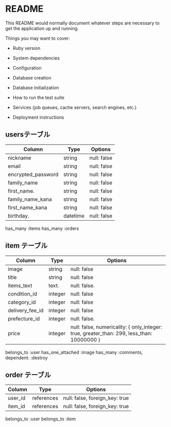 # README

This README would normally document whatever steps are necessary to get the
application up and running.

Things you may want to cover:

* Ruby version

* System dependencies

* Configuration

* Database creation

* Database initialization

* How to run the test suite

* Services (job queues, cache servers, search engines, etc.)

* Deployment instructions

## usersテーブル

| Column            | Type       | Options     |
| ------------------| ---------- | ------------|
| nickname          | string     | null: false |
| email             | string     | null: false |
| encrypted_password| string     | null: false |
| family_name       | string     | null: false |
| first_name.       | string     | null: false |
| family_name_kana  | string     | null: false |
| first_name_kana   | string     | null: false |
| birthday.         | datetime   | null: false |

has_many :items
has_many :orders


## item テーブル

| Column          | Type      | Options                        |
| ------          | ------    | -----------                    |
| image           | string    | null: false                    |
| title           | string    | null: false                    |
| items_text      | text.     | null: false.                   |
| condition_id    | integer   | null: false                    |
| category_id     | integer   | null: false                    |
| delivery_fee_id | integer   | null: false                    |
| prefecture_id   | integer   | null: false.                    | 
| price           | integer   | null: false, numericality: { only_integer: true, greater_than: 299, less_than: 10000000 }   |

belongs_to :user
has_one_attached :image
has_many :comments, dependent: :destroy


## order テーブル

| Column  | Type       | Options                        |
| ------- | ---------- | ------------------------------ |
| user_id | references | null: false, foreign_key: true |
| item_id | references | null: false, foreign_key: true |

belongs_to :user
belongs_to :item